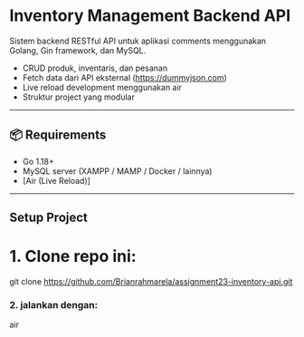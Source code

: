 # Inventory Management Backend API

Sistem backend RESTful API untuk aplikasi comments menggunakan Golang, Gin framework, dan MySQL.


- CRUD produk, inventaris, dan pesanan
- Fetch data dari API eksternal (https://dummyjson.com)
- Live reload development menggunakan air
- Struktur project yang modular

---

## 📦 Requirements

- Go 1.18+
- MySQL server (XAMPP / MAMP / Docker / lainnya)
- [Air (Live Reload)]
---

##  Setup Project

# 1. Clone repo ini:

git clone https://github.com/Brianrahmarela/assignment23-inventory-api.git

### 2. jalankan dengan:

air
